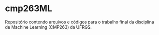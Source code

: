 # cmp263ML
Repositório contendo arquivos e códigos para o trabalho final da disciplina de Machine Learning (CMP263) da UFRGS.

